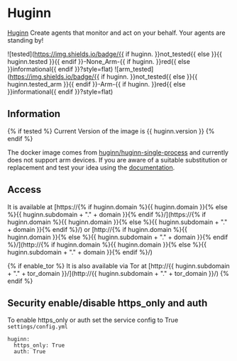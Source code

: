 # Huginn

[Huginn](https://github.com/huginn/huginn) Create agents that monitor and act on your behalf. Your agents are standing by!

![tested](https://img.shields.io/badge/{{ if huginn. }}not_tested{{ else }}{{ huginn.tested }}{{ endif }}-None_Arm-{{ if huginn. }}red{{ else }}informational{{ endif }}?style=flat)
![arm_tested](https://img.shields.io/badge/{{ if huginn. }}not_tested{{ else }}{{ huginn.tested_arm }}{{ endif }}-Arm-{{ if huginn. }}red{{ else }}informational{{ endif }}?style=flat)

## Information

{% if tested %}
Current Version of the image is {{ huginn.version }}
{% endif %}

The docker image comes from [huginn/huginn-single-process](https://hub.docker.com/r/huginn/huginn-single-process) and currently does not support arm devices.
If you are aware of a suitable substitution or replacement and test your idea using the [documentation](../dev/Adding-Services.md).

## Access

It is available at [https://{% if huginn.domain %}{{ huginn.domain }}{% else %}{{ huginn.subdomain + "." + domain }}{% endif %}/](https://{% if huginn.domain %}{{ huginn.domain }}{% else %}{{ huginn.subdomain + "." + domain }}{% endif %}/) or [http://{% if huginn.domain %}{{ huginn.domain }}{% else %}{{ huginn.subdomain + "." + domain }}{% endif %}/](http://{% if huginn.domain %}{{ huginn.domain }}{% else %}{{ huginn.subdomain + "." + domain }}{% endif %}/)

{% if enable_tor %}
It is also available via Tor at [http://{{ huginn.subdomain + "." + tor_domain }}/](http://{{ huginn.subdomain + "." + tor_domain }}/)
{% endif %}

## Security enable/disable https_only and auth

To enable https_only or auth set the service config to True
`settings/config.yml`

```
huginn:
  https_only: True
  auth: True
```
